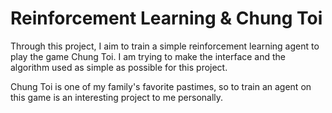# Reinforcement Learning & Chung Toi

Through this project, I aim to train a simple reinforcement learning agent to play the game Chung Toi. I am trying to make the interface and the algorithm used as simple as possible for this project.

Chung Toi is one of my family's favorite pastimes, so to train an agent on this game is an interesting project to me personally.
